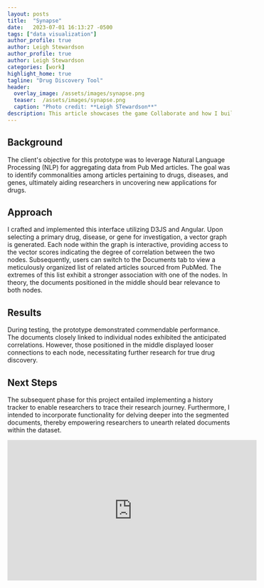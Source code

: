 ```yaml
---
layout: posts
title:  "Synapse"
date:   2023-07-01 16:13:27 -0500
tags: ["data visualization"]
author_profile: true
author: Leigh Stewardson
author_profile: true
author: Leigh Stewardson
categories: [work]
highlight_home: true
tagline: "Drug Discovery Tool"
header:
  overlay_image: /assets/images/synapse.png
  teaser:  /assets/images/synapse.png
  caption: "Photo credit: **Leigh STewardson**"
description: This article showcases the game Collaborate and how I build it.
---
```


## Background
The client's objective for this prototype was to leverage Natural Language Processing (NLP) for aggregating data from Pub Med articles. The goal was to identify commonalities among articles pertaining to drugs, diseases, and genes, ultimately aiding researchers in uncovering new applications for drugs.

## Approach
I crafted and implemented this interface utilizing D3JS and Angular. Upon selecting a primary drug, disease, or gene for investigation, a vector graph is generated. Each node within the graph is interactive, providing access to the vector scores indicating the degree of correlation between the two nodes. Subsequently, users can switch to the Documents tab to view a meticulously organized list of related articles sourced from PubMed. The extremes of this list exhibit a stronger association with one of the nodes. In theory, the documents positioned in the middle should bear relevance to both nodes.

## Results
During testing, the prototype demonstrated commendable performance. The documents closely linked to individual nodes exhibited the anticipated correlations. However, those positioned in the middle displayed looser connections to each node, necessitating further research for true drug discovery.

## Next Steps
The subsequent phase for this project entailed implementing a history tracker to enable researchers to trace their research journey. Furthermore, I intended to incorporate functionality for delving deeper into the segmented documents, thereby empowering researchers to unearth related documents within the dataset.

<iframe width="560" height="315" src="https://www.youtube.com/embed/8c8qVJqvmHQ?si=60A-TwysKQNiihyx" title="YouTube video player" frameborder="0" allow="accelerometer; autoplay; clipboard-write; encrypted-media; gyroscope; picture-in-picture; web-share" allowfullscreen></iframe>